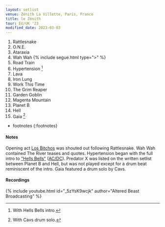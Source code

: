 ```yaml
---
layout: setlist
venue: Zénith La Villette, Paris, France
title: le Zénith
tour: EU/UK '23
modified_date: 2023-03-03
---
```


1. Rattlesnake
2. O.N.E.
3. Ataraxia
4. Wah Wah
   {% include segue.html type=">" %}
5. Road Train
6. Hypertension
   [^1]
7. Lava
9. Iron Lung
10. Work This Time
11. The Grim Reaper
12. Garden Goblin
13. Magenta Mountain
14. Planet B
15. Hell
16. Gaia
    [^2]

<!--snippet-->

* footnotes
{:footnotes}
[^1]: With Hells Bells intro.
[^2]: With Cavs drum solo.


#### Notes
Opening act [Los Bitchos](https://en.wikipedia.org/wiki/Los_Bitchos) was shouted out following Rattlesnake.  Wah Wah contained The River teases and quotes.  Hypertension began with the full intro to ["Hells Bells"](https://www.youtube.com/watch?v=etAIpkdhU9Q) ([AC/DC](https://en.wikipedia.org/wiki/AC/DC)).  Predator X was listed on the written setlist between Planet B and Hell, but was not played except for a drum beat reminiscent of the intro.  Gaia featured a drum solo by Cavs.

#### Recordings

{% include youtube.html id="_5zYsK9wcjk" author="Altered Beast Broadcasting" %}
